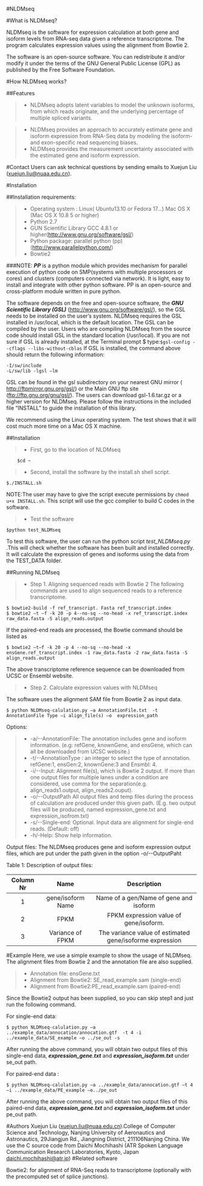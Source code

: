 #NLDMseq

#What is NLDMseq?

NLDMseq is the software for expression calculation at both gene and isoform levels from RNA-seq data given a reference transcriptome. The program calculates expression values using the alignment from Bowtie 2.

The software is an open-source software. You can redistribute it and/or modify it under the terms of the GNU General Public License (GPL) as published by the Free Software Foundation.

#How NLDMseq works?

##Features

>* NLDMseq adopts latent variables to model the unknown isoforms, from which reads originate, and the underlying percentage of multiple spliced variants.

>* NLDMseq provides an approach to accurately estimate gene and isoform expression from RNA-Seq data by modeling the isoform- and exon-specific read sequencing biases.
>* NLDMseq provides the measurement uncertainty associated with the estimated gene and isoform expression.

#Contact
Users can ask technical questions by sending emails to Xuejun Liu (xuejun.liu@nuaa.edu.cn).

#Installation

##Installation requirements:

>* Operating system :
	Linux( Ubuntu13.10 or Fedora 17…)
	Mac OS X (Mac OS X 10.8 5 or higher)
>* Python 2.7 
>* GUN Scientific Library GCC 4.8.1 or higher(http://www.gnu.org/software/gsl/)
>* Python package: parallel python (pp)(http://www.parallelpython.com/) 
>* Bowtie2

###NOTE: 
 ***PP*** is a python module which provides mechanism for parallel execution of python code on SMP(systems with multiple processors or cores) and clusters (computers connected via network). It is light, easy to install and integrate with other python software. PP is an open-source and cross-platform module written in pure python.

The software depends on the free and open-source software, the ***GNU Scientific Library (GSL)*** (http://www.gnu.org/software/gsl/), so the GSL needs to be installed on the user’s system. NLDMseq requires the GSL installed in /usr/local, which is the default location. The GSL can be compiled by the user. Users who are compiling NLDMseq from the source code should install GSL in the standard location (/usr/local). If you are not sure if GSL is already installed, at the Terminal prompt $ type:`$gsl-config --cflags --libs-without-cblas`
If GSL is installed, the command above should return the following information:
```shell
-I/sw/include
-L/sw/lib -lgsl –lm
```
GSL can be found in the gsl subdirectory on your nearest GNU mirror ( http://ftpmirror.gnu.org/gsl/) or the Main GNU ftp site (ftp://ftp.gnu.org/gnu/gsl/). The users can download gsl-1.6.tar.gz or a higher version for NLDMseq. Please follow the instructions in the included file “INSTALL” to guide  the installation of this library.

We recommend using the Linux operating system. The test shows that it will cost much more time on a Mac OS X machine.

##Installation

>* First, go to the location of NLDMseq

```
    $cd ~
```

>* Second, install the software by the install.sh shell script.

```
$./INSTALL.sh
```

NOTE:The user may have to give the script execute permissions by `chmod u+x INSTALL.sh`. This script will use the gcc complier to build C codes in the software.
>* Test the software

```shell
$python test_NLDMseq
```

To test this software, the user can run the python script *test_NLDMseq.py* .This will check whether the software has been built and installed correctly. It will calculate the expression of genes and isoforms using the data from the TEST_DATA folder.

##Running NLDMseq
>* Step 1. Aligning sequenced reads with Bowtie 2
The following commands are used to align sequenced reads to a reference transcriptome.
```shell
$ bowtie2-build -f ref_transcript. Fasta ref_transcript.index
$ bowtie2 –t –f -k 20 -p 4--no-sq --no-head -x ref_transcript.index raw_data.fasta -S align_reads.output
```

If the paired-end reads are processed, the Bowtie command should be listed as

```shell
$ bowtie2 –t–f -k 20 -p 4 --no-sq --no-head -x ensGene.ref_transcript.index -1 raw_data.fasta -2 raw_data.fasta -S align_reads.output
```

The above transcriptome reference sequence can be downloaded from UCSC or Ensembl website.

>* Step 2. Calculate expression values with NLDMseq

The software uses the alignment SAM file from Bowtie 2 as input data.

```
$ python NLDMseq-calulation.py –a AnnotationFile.txt  -t AnnotationFile Type –i align_file(s) –o  expression_path
```

Options:

>* -a/--AnnotationFile: The annotation includes gene and isoform information. (e.g: refGene, knownGene, and ensGene, which can all be downloaded from UCSC website.)
>* -t/--AnnotationType <int>: an integer to select the type of annotation. refGene:1, ensGen:2, knownGene:3 and Ensmbl: 4. 
>* -i/--Input: Alignment file(s), which is Bowtie 2 output. If more than one output files for multiple lanes under a condition are considered, use comma for the separation(e.g. align_reads1.output, align_reads2.ouput).
>* -o/--OutputPath All output files and temp files during the process of calculation are produced under this given path. (E.g. two output files will be produced, named expression_gene.txt and expression_isofrom.txt)
>* -s/--Single-end: Optional. Input data are alignment for single-end reads. (Default: off)
>* -h/-Help: Show help information.

Output files:
The NLDMseq produces gene and isoform expression output files, which are put under the path given in the option -o/--OutputPaht


Table 1: Description of output files:

|Column Nr |Name |Description|
|:--------:|:----------:|:--------:|
|1|gene/isoform Name|Name of a gen/Name of gene and isoform|
|2| FPKM| FPKM expression value of gene/isoform.|
3 |Variance of FPKM|The variance value of estimated gene/isoforme expression|

#Example
Here, we use a simple example to show the usage of NLDMseq. The alignment files from Bowtie 2 and the annotation file are also supplied.

>* Annotation file: ensGene.txt
>* Alignment from Bowtie2: SE_read_example.sam (single-end)
>* Alignment from Bowtie2:PE_read_example.sam (paired-end)

Since the Bowtie2 output has been supplied, so you can skip step1 and just run the following command.

For single-end data:
```
$ python NLDMseq-calulation.py –a ../example_data/annocation/annocation.gtf  -t 4 -i ../example_data/SE_example –o ../se_out -s 
```
After running the above command, you will obtain two output files of this single-end data, ***expression_gene.txt*** and ***expression_isoform.txt*** under se_out path.

For paired-end data :
```
$ python NLDMseq-calulation.py –a ../example_data/annocation.gtf –t 4 –i ../example_data/PE_example –o../pe_out
```
After running the above command, you will obtain two output files of this paired-end data, ***expression_gene.txt*** and ***expression_isoform.txt*** under pe_out path.

#Authors
Xuejun Liu (xuejun.liu@nuaa.edu.cn).College of Computer Science and Technology, Nanjing University of Aeronautics and Astronautics, 29Jiangjun Rd., Jiangning District, 211106Nanjing China.
We use the C source code from Daichi Mochihashi (ATR Spoken Language Communication Research Laboratories, Kyoto, Japan daichi.mochihashi@atr.jp)
#Related software

Bowtie2: for alignment of RNA-Seq reads to transcriptome (optionally with the precomputed set of splice junctions).


